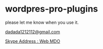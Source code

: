 # wordpres-pro-plugins

please let me know when you use it.

<a href="mailto:dadada1212112@gmail.com">dadada1212112@gmail.com</a>

<a href="">Skype Address : Web MDO</a>
